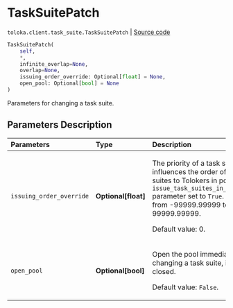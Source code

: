 # TaskSuitePatch
`toloka.client.task_suite.TaskSuitePatch` | [Source code](https://github.com/Toloka/toloka-kit/blob/v1.1.1/src/client/task_suite.py#L117)

```python
TaskSuitePatch(
    self,
    *,
    infinite_overlap=None,
    overlap=None,
    issuing_order_override: Optional[float] = None,
    open_pool: Optional[bool] = None
)
```

Parameters for changing a task suite.

## Parameters Description

| Parameters | Type | Description |
| :----------| :----| :-----------|
`issuing_order_override`|**Optional\[float\]**|<p>The priority of a task suite. It influences the order of assigning task suites to Tolokers in pools with the `issue_task_suites_in_creation_order` parameter set to `True`. Allowed range: from -99999.99999 to 99999.99999. </p><p>Default value: 0.</p>
`open_pool`|**Optional\[bool\]**|<p>Open the pool immediately after changing a task suite, if the pool is closed. </p><p>Default value: `False`.</p>
